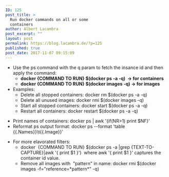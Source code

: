 ```yaml
---
ID: 125
post_title: >
  Run docker commands on all or some
  containers
author: Albert Lacambra
post_excerpt: ""
layout: post
permalink: https://blog.lacambra.de/?p=125
published: true
post_date: 2017-11-07 09:15:09
---
```

<ul>
 	<li class="161022">Use the ps command with the q param to fetch the insance id and then apply the command:
<ul>
 	<li class="161022"><strong>docker {COMMAND TO RUN} $(docker ps -a -q)  -&gt; for containers</strong></li>
 	<li><strong>docker {COMMAND TO RUN} $(docker images -q) -&gt; for images</strong></li>
</ul>
</li>
 	<li>Examples:
<ul>
 	<li>Delete all stopped containers: docker rm $(docker ps -a -q)</li>
 	<li>Delete all unused images: docker rmi $(docker images -q)</li>
 	<li>Start all stopped containers: docker start $(docker ps -a -q)</li>
 	<li>Restart all containers: docker restart $(docker ps -a -q)</li>
</ul>
</li>
</ul>
<ul>
 	<li>Print names of containers: docker ps | awk '{if(NR&gt;1) print $NF}'</li>
 	<li>Reformat ps output format: docker ps --format 'table {{.Names}}\t{{.Image}}'</li>
</ul>
<ul>
 	<li class="161022">For more elavorated filters:
<ul>
 	<li class="161022">docker  {COMMAND TO RUN} $(docker ps -a |grep {TEXT-TO-CAPTURE}|awk '{ print $1 }')  where awk '{ print $1 }' captures the container id value.</li>
 	<li class="161022">Remove all images with  "pattern" in name: docker rmi $(docker images -f="reference=*pattern*" -q)</li>
</ul>
</li>
</ul>